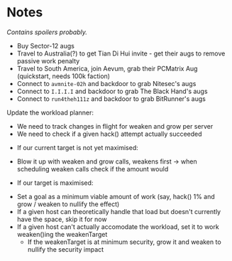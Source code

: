 # Notes

*Contains spoilers probably.*

- Buy Sector-12 augs
- Travel to Australia(?) to get Tian Di Hui invite - get their augs to remove passive work penalty
- Travel to South America, join Aevum, grab their PCMatrix Aug (quickstart, needs 100k faction)
- Connect to `avmnite-02h` and backdoor to grab Nitesec's augs
- Connect to `I.I.I.I` and backdoor to grab The Black Hand's augs
- Connect to `run4theh111z` and backdoor to grab BitRunner's augs

Update the workload planner:

- We need to track changes in flight for weaken and grow per server
- We need to check if a given hack() attempt actually succeeded

* If our current target is not yet maximised:
- Blow it up with weaken and grow calls, weakens first
	-> when scheduling weaken calls check if the amount would 

* If our target is maximised:

- Set a goal as a minimum viable amount of work (say, hack() 1% and grow / weaken to nullify the effect)
- If a given host can theoretically handle that load but doesn't currently have the space, skip it for now
- If a given host can't actually accomodate the workload, set it to work weaken()ing the weakenTarget
	- If the weakenTarget is at minimum security, grow it and weaken to nullify the security impact